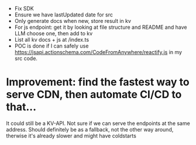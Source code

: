 - Fix SDK
- Ensure we have lastUpdated date for src
- Only generate docs when new, store result in kv
- For js endpoint: get it by looking at file structure and README and have LLM choose one, then add to kv
- List all kv docs + js at /index.ts
- POC is done if I can safely use https://jsapi.actionschema.com/CodeFromAnywhere/reactify.js in my src code.

# Improvement: find the fastest way to serve CDN, then automate CI/CD to that...

It could still be a KV-API. Not sure if we can serve the endpoints at the same address. Should definitely be as a fallback, not the other way around, therwise it's already slower and might have coldstarts
